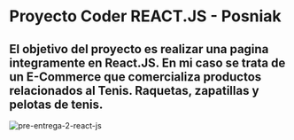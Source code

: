 # Proyecto Coder REACT.JS - Posniak
## El objetivo del proyecto es realizar una pagina integramente en React.JS. En mi caso se trata de un E-Commerce que comercializa productos relacionados al Tenis. Raquetas, zapatillas y pelotas de tenis.
![pre-entrega-2-react-js](https://user-images.githubusercontent.com/115593739/224200457-cbcf19a7-f5b0-4f18-b3f8-ca549fbca955.gif)
